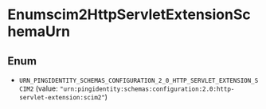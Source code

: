 

# Enumscim2HttpServletExtensionSchemaUrn

## Enum


* `URN_PINGIDENTITY_SCHEMAS_CONFIGURATION_2_0_HTTP_SERVLET_EXTENSION_SCIM2` (value: `"urn:pingidentity:schemas:configuration:2.0:http-servlet-extension:scim2"`)



